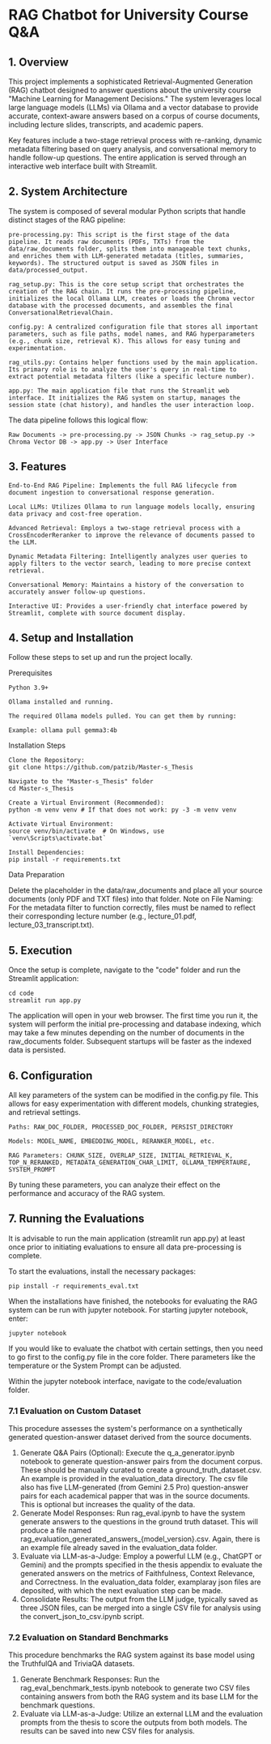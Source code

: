 # RAG Chatbot for University Course Q&A

## 1. Overview

This project implements a sophisticated Retrieval-Augmented Generation (RAG) chatbot designed to answer questions about the university course "Machine Learning for Management Decisions." The system leverages local large language models (LLMs) via Ollama and a vector database to provide accurate, context-aware answers based on a corpus of course documents, including lecture slides, transcripts, and academic papers.

Key features include a two-stage retrieval process with re-ranking, dynamic metadata filtering based on query analysis, and conversational memory to handle follow-up questions. The entire application is served through an interactive web interface built with Streamlit.

## 2. System Architecture

The system is composed of several modular Python scripts that handle distinct stages of the RAG pipeline:

    pre-processing.py: This script is the first stage of the data pipeline. It reads raw documents (PDFs, TXTs) from the data/raw_documents folder, splits them into manageable text chunks, and enriches them with LLM-generated metadata (titles, summaries, keywords). The structured output is saved as JSON files in data/processed_output.

    rag_setup.py: This is the core setup script that orchestrates the creation of the RAG chain. It runs the pre-processing pipeline, initializes the local Ollama LLM, creates or loads the Chroma vector database with the processed documents, and assembles the final ConversationalRetrievalChain.

    config.py: A centralized configuration file that stores all important parameters, such as file paths, model names, and RAG hyperparameters (e.g., chunk size, retrieval K). This allows for easy tuning and experimentation.

    rag_utils.py: Contains helper functions used by the main application. Its primary role is to analyze the user's query in real-time to extract potential metadata filters (like a specific lecture number).

    app.py: The main application file that runs the Streamlit web interface. It initializes the RAG system on startup, manages the session state (chat history), and handles the user interaction loop.

The data pipeline follows this logical flow:

    Raw Documents -> pre-processing.py -> JSON Chunks -> rag_setup.py -> Chroma Vector DB -> app.py -> User Interface

## 3. Features

    End-to-End RAG Pipeline: Implements the full RAG lifecycle from document ingestion to conversational response generation.

    Local LLMs: Utilizes Ollama to run language models locally, ensuring data privacy and cost-free operation.

    Advanced Retrieval: Employs a two-stage retrieval process with a CrossEncoderReranker to improve the relevance of documents passed to the LLM.

    Dynamic Metadata Filtering: Intelligently analyzes user queries to apply filters to the vector search, leading to more precise context retrieval.

    Conversational Memory: Maintains a history of the conversation to accurately answer follow-up questions.

    Interactive UI: Provides a user-friendly chat interface powered by Streamlit, complete with source document display.

## 4. Setup and Installation

Follow these steps to set up and run the project locally.

Prerequisites

    Python 3.9+

    Ollama installed and running.

    The required Ollama models pulled. You can get them by running:

    Example: ollama pull gemma3:4b

Installation Steps

    Clone the Repository:
    git clone https://github.com/patzib/Master-s_Thesis

    Navigate to the "Master-s_Thesis" folder
    cd Master-s_Thesis

    Create a Virtual Environment (Recommended):
    python -m venv venv # If that does not work: py -3 -m venv venv
    
    Activate Virtual Environment:
    source venv/bin/activate  # On Windows, use `venv\Scripts\activate.bat`

    Install Dependencies:
    pip install -r requirements.txt

Data Preparation

Delete the placeholder in the data/raw_documents and place all your source documents (only PDF and TXT files) into that folder.
Note on File Naming: For the metadata filter to function correctly, files must be named to reflect their corresponding lecture number (e.g., lecture_01.pdf, lecture_03_transcript.txt).    

## 5. Execution

Once the setup is complete, navigate to the "code" folder and run the Streamlit application:

    cd code
    streamlit run app.py

The application will open in your web browser. The first time you run it, the system will perform the initial pre-processing and database indexing, which may take a few minutes depending on the number of documents in the raw_documents folder. Subsequent startups will be faster as the indexed data is persisted.

## 6. Configuration

All key parameters of the system can be modified in the config.py file. This allows for easy experimentation with different models, chunking strategies, and retrieval settings.

    Paths: RAW_DOC_FOLDER, PROCESSED_DOC_FOLDER, PERSIST_DIRECTORY

    Models: MODEL_NAME, EMBEDDING_MODEL, RERANKER_MODEL, etc.

    RAG Parameters: CHUNK_SIZE, OVERLAP_SIZE, INITIAL_RETRIEVAL_K, TOP_N_RERANKED, METADATA_GENERATION_CHAR_LIMIT, OLLAMA_TEMPERTAURE, SYSTEM_PROMPT

By tuning these parameters, you can analyze their effect on the performance and accuracy of the RAG system.


## 7. Running the Evaluations

It is advisable to run the main application (streamlit run app.py) at least once prior to initiating evaluations to ensure all data pre-processing is complete.

To start the evaluations, install the necessary packages:

    pip install -r requirements_eval.txt

When the installations have finished, the notebooks for evaluating the RAG system can be run with jupyter notebook. For starting jupyter notebook, enter:

    jupyter notebook

If you would like to evaluate the chatbot with certain settings, then you need to go first to the config.py file in the core folder. There parameters like the temperature or the System Prompt can be adjusted.

Within the jupyter notebook interface, navigate to the code/evaluation folder.

### 7.1 Evaluation on Custom Dataset

This procedure assesses the system's performance on a synthetically generated question-answer dataset derived from the source documents.

1. Generate Q&A Pairs (Optional): Execute the q_a_generator.ipynb notebook to generate question-answer pairs from the document corpus. These should be manually curated to create a ground_truth_dataset.csv. An example is provided in the evaluation_data directory. The csv file also has five LLM-generated (from Gemini 2.5 Pro) question-answer pairs for each academical papper that was in the source documents. This is optional but increases the quality of the data.
2. Generate Model Responses: Run rag_eval.ipynb to have the system generate answers to the questions in the ground truth dataset. This will produce a file named rag_evaluation_generated_answers_{model_version}.csv. Again, there is an example file already saved in the evaluation_data folder.
3. Evaluate via LLM-as-a-Judge: Employ a powerful LLM (e.g., ChatGPT or Gemini) and the prompts specified in the thesis appendix to evaluate the generated answers on the metrics of Faithfulness, Context Relevance, and Correctness. In the evaluation_data folder, examplaray json files are deposited, with which the next evaluation step can be made.
4. Consolidate Results: The output from the LLM judge, typically saved as three JSON files, can be merged into a single CSV file for analysis using the convert_json_to_csv.ipynb script.

### 7.2 Evaluation on Standard Benchmarks

This procedure benchmarks the RAG system against its base model using the TruthfulQA and TriviaQA datasets.

1. Generate Benchmark Responses: Run the rag_eval_benchmark_tests.ipynb notebook to generate two CSV files containing answers from both the RAG system and its base LLM for the benchmark questions.
2. Evaluate via LLM-as-a-Judge: Utilize an external LLM and the evaluation prompts from the thesis to score the outputs from both models. The results can be saved into new CSV files for analysis.
